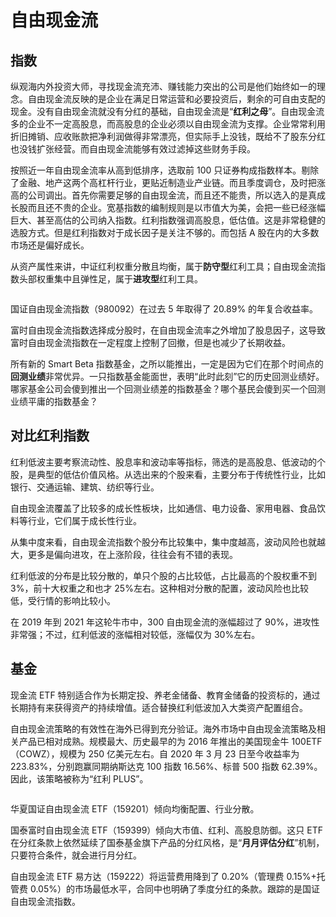 # 自由现金流

## 指数

纵观海内外投资大师，寻找现金流充沛、赚钱能力突出的公司是他们始终如一的理念。自由现金流反映的是企业在满足日常运营和必要投资后，剩余的可自由支配的现金。没有自由现金流就没有分红的基础，自由现金流是“**红利之母**”。自由现金流多的企业不一定高股息，而高股息的企业必须以自由现金流为支撑。企业常常利用折旧摊销、应收账款把净利润做得非常漂亮，但实际手上没钱，既给不了股东分红也没钱扩张经营。而自由现金流能够有效过滤掉这些财务手段。

按照近一年自由现金流率从高到低排序，选取前 100 只证券构成指数样本。剔除了金融、地产这两个高杠杆行业，更贴近制造业产业链。而且季度调仓，及时把涨高的公司调出。首先你需要足够的自由现金流，而且还不能贵，所以选入的是真成长股而且还不贵的企业。宽基指数的编制规则是以市值大为美，会把一些已经涨幅巨大、甚至高估的公司纳入指数。红利指数强调高股息，低估值。这是非常稳健的选股方式。但是红利指数对于成长因子是关注不够的。而包括 A 股在内的大多数市场还是偏好成长。

从资产属性来讲，中证红利权重分散且均衡，属于**防守型**红利工具；自由现金流指数头部权重集中且弹性足，属于**进攻型**红利工具。

<img alt="" src="/img/70AAA356-0920-4071-9BD3-2D481E497B31.webp" />

国证自由现金流指数（980092）在过去 5 年取得了 20.89% 的年复合收益率。

富时自由现金流指数选择成分股时，在自由现金流率之外增加了股息因子，这导致富时自由现金流指数在一定程度上控制了回撤，但是也减少了长期收益。

所有新的 Smart Beta 指数基金，之所以能推出，一定是因为它们在那个时间点的**回测业绩**非常优异。一只指数基金能面世，表明“此时此刻”它的历史回测业绩好。哪家基金公司会傻到推出一个回测业绩差的指数基金？哪个基民会傻到买一个回测业绩平庸的指数基金？

## 对比红利指数

红利低波主要考察流动性、股息率和波动率等指标，筛选的是高股息、低波动的个股，是典型的低估价值风格。从选出来的个股来看，主要分布于传统性行业，比如银行、交通运输、建筑、纺织等行业。

自由现金流覆盖了比较多的成长性板块，比如通信、电力设备、家用电器、食品饮料等行业，它们属于成长性行业。

从集中度来看，自由现金流指数个股分布比较集中，集中度越高，波动风险也就越大，更多是偏向进攻，在上涨阶段，往往会有不错的表现。

红利低波的分布是比较分散的，单只个股的占比较低，占比最高的个股权重不到 3%，前十大权重之和也才 25%左右。这种相对分散的配置，波动风险也比较低，受行情的影响比较小。

在 2019 年到 2021 年这轮牛市中，300 自由现金流的涨幅超过了 90%，进攻性非常强；不过，红利低波的涨幅相对较低，涨幅仅为 30%左右。

## 基金

现金流 ETF 特别适合作为长期定投、养老金储备、教育金储备的投资标的，通过长期持有来获得资产的持续增值。适合替换红利低波加入大类资产配置组合。

自由现金流策略的有效性在海外已得到充分验证。海外市场中自由现金流策略及相关产品已相对成熟。规模最大、历史最早的为 2016 年推出的美国现金牛 100ETF（COWZ），规模为 250 亿美元左右。自 2020 年 3 月 23 日至今收益率为 223.83%，分别跑赢同期纳斯达克 100 指数 16.56%、标普 500 指数 62.39%。因此，该策略被称为“红利 PLUS”。

<img alt="" src="/img/DC15D598-1D2C-4348-A845-7884AB94D5DB.webp" />

华夏国证自由现金流 ETF（159201）倾向均衡配置、行业分散。

国泰富时自由现金流 ETF（159399）倾向大市值、红利、高股息防御。这只 ETF 在分红条款上依然延续了国泰基金旗下产品的分红风格，是“**月月评估分红**”机制，只要符合条件，就会进行月分红。

自由现金流 ETF 易方达（159222）将运营费用降到了 0.20%（管理费 0.15%+托管费 0.05%）的市场最低水平，合同中也明确了季度分红的条款。跟踪的是国证自由现金流指数。
